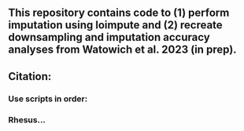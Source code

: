 ## This repository contains code to (1) perform imputation using loimpute and (2) recreate downsampling and imputation accuracy analyses from Watowich et al. 2023 (in prep).

## Citation: 

### Use scripts in order: 
### Rhesus... 
